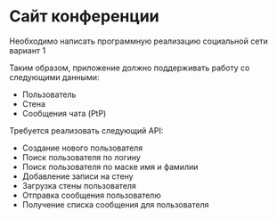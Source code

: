 # Сайт конференции

Необходимо написать программную реализацию социальной сети вариант 1

Таким образом, приложение должно поддерживать работу со следующими данными:

* Пользователь
* Стена
* Сообщения чата (PtP)

Требуется реализовать следующий API:

* Создание нового пользователя 
* Поиск пользователя по логину 
* Поиск пользователя по маске имя и фамилии 
* Добавление записи на стену 
* Загрузка стены пользователя 
* Отправка сообщения пользователю 
* Получение списка сообщения для пользователя
